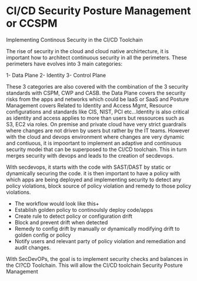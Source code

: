 # CI/CD Security Posture Management or CCSPM
Implementing Continous Security in the CI/CD Toolchain

The rise of security in the cloud and cloud native archirtecture, it is important how to architect continuous security in all the perimeters.
These perimeters have evolves into 3 main categories:

1- Data Plane
2- Identity
3- Control Plane

These 3 categories are also covered with the combination of the 3 security standards with CSPM, CWP and CASB.
the Data Plane covers the security risks from the apps and networks which could be IaaS or SaaS and Posture Management covers Related to Identity and Access Mgmt, 
Resource configurations and standards like CIS, NIST, PCI etc...Identity is also critical as identity and access applies to more than users but ressources such as S3, EC2 via roles.
On premise and private cloud have very strict guardrails where changes are not driven by users but rather by the IT teams. However with the cloud and devops environment where changes are very dynamic and contiuous, it is impoortant
to implement an adaptive and continuous security modei that can be superposed to the CI/CD toolchain. This in turn merges security with devops and leads
to the creation of secdevops.

With secdevops, it starts with the code with SAST/DAST by static or dynamically securing the code. it is then important to have a policy with which apps are being deployed and implementing security to detect any policy violations, block source 
of policy violation and remedy to those
policy violations. 
- The workflow would look like this+
- Establish golden policy to continoulsly deploy code/apps
- Create rule to detect policy or configuration drift
- Block and prevent drift when detected
- Remedy to config drift by manually or dynamically modifying drift to golden config or policy
- Notify users and relevant party of policy violation and remediation and audit changes.

With SecDevOPs, the goal is to implement security checks and balances in the CI?CD Toolchain. This will allow the CI/CD toolchain Security Posture Management


